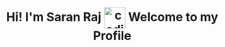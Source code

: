 <h1 align="Center">Hi! I'm Saran Raj
  <img align="Center" alt="coding" width="50" 
  src="https://camo.githubusercontent.com/b55970b1d4c6e5d8d09a07556bce08ff3cfec080b680ad6b5be3ed46546e6f77/68747470733a2f2f6d656469612e67697068792e636f6d2f6d656469612f6b52654b6366727331596f546d74324151742f67697068792e676966"> <align="Right"> Welcome to my Profile

